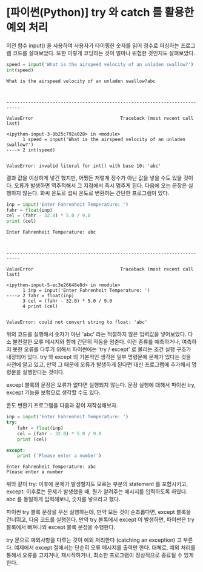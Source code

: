 # [파이썬(Python)] try 와 catch 를 활용한 예외 처리
이전 함수 input() 을 사용하여 사용자가 타이핑한 숫자를 읽어 정수로 파싱하는 프로그램 코드를 살펴보았다. 또한 이렇게 코딩하는 것이 얼마나 위험한 것인지도 살펴보았다.


```python
speed = input('What is the airspeed velocity of an unladen swallow?')
int(speed)
```

    What is the airspeed velocity of an unladen swallow?abc
    


    ---------------------------------------------------------------------------

    ValueError                                Traceback (most recent call last)

    <ipython-input-3-8b25c792a028> in <module>
          1 speed = input('What is the airspeed velocity of an unladen swallow?')
    ----> 2 int(speed)
    

    ValueError: invalid literal for int() with base 10: 'abc'


결과 값을 이상하게 넣긴 했지만, 어쨌든 저렇게 정수가 아닌 값을 넣을 수도 있을 것이다. 오류가 발생하면 역추적해서 그 지점에서 즉시 멈추게 된다. 다음에 오는 문장은 실행하지 않는다. 화씨 온도르 섭씨 온도로 변환하는 간단한 프로그램이 있다.


```python
inp = input('Enter Fahrenheit Temperature: ')
fahr = float(inp)
cel = (fahr - 32.0) * 5.0 / 9.0
print (cel)
```

    Enter Fahrenheit Temperature: abc
    


    ---------------------------------------------------------------------------

    ValueError                                Traceback (most recent call last)

    <ipython-input-5-ec3e26648e8d> in <module>
          1 inp = input('Enter Fahrenheit Temperature: ')
    ----> 2 fahr = float(inp)
          3 cel = (fahr - 32.0) * 5.0 / 9.0
          4 print (cel)
    

    ValueError: could not convert string to float: 'abc'


위의 코드를 실행해서 숫자가 아닌 'abc' 라는 적절하지 않은 입력값을 넣어보았다. 다소 불친절한 오류 메시지와 함께 간단히 작동을 멈춘다. 이런 종류를 예측하거나, 여측하지 못한 오류를 다루기 위해서 파이썬에는 'try / except' 로 불리는 조건 실행 구조가 내장되어 있다. try 와 except 의 기본적인 생각은 일부 명령문에 문제가 있다는 것을 사전에 알고 있고, 만약 그 때문에 오류가 발생하게 된다면 대신 프로그램에 추가해서 명령문을 실행한다는 것이다.

except 블록의 문장은 오류가 없다면 실행되지 않는다. 문장 실행에 대해서 파이썬 try, except 기능을 보험으로 생각할 수도 있다.

온도 변환기 프로그램을 다음과 같이 재작성해보자.


```python
inp = input('Enter Fahrenheit Temperature: ')
try:
    fahr = float(inp)
    cel = (fahr - 32.0) * 5.0 / 9.0
    print (cel)

except:
    print ('Please enter a number')
```

    Enter Fahrenheit Temperature: abc
    Please enter a number
    

위와 같이 try: 이후에 문제가 발생할지도 모르는 부분의 statement 를 포함시키고, except: 이후로는 문제가 발생했을 때, 뭔가 알려주는 메시지를 입력하도록 하였다. abc 를 동일하게 입력해보니, 숫자를 넣으라고 했다.

파이썬 try 블록 문장을 우선 실행하는데, 만약 모든 것이 순조롭다면, except 블록을 건너뛰고, 다음 코드를 실행한다. 만약 try 블록에서 except 이 발생하면, 파이썬은 try 블록에서 빠져나와 except 블록 문장을 수행한다.

try 문으로 예외사항을 다루는 것이 예외 처리한다 (catching an exception) 고 부른다. 예제에서 except 절에서는 단순히 오류 메시지를 출력만 한다. 대체로, 예외 처리를 통해서 오류를 고치거나, 재시작하거나, 최소한 프로그램이 정상적으로 종료될 수 있게 한다.
